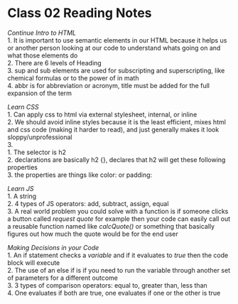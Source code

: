 # Class 02 Reading Notes

*Continue Intro to HTML*  
1\. It is important to use semantic elements in our HTML because it helps us or another person looking at our code to understand whats going on and what those elements do  
2\. There are 6 levels of Heading  
3\. sup and sub elements are used for subscripting and superscripting, like chemical formulas or to the power of in math  
4\. abbr is for abbreviation or acronym, title must be added for the full expansion of the term  

*Learn CSS*  
1\. Can apply css to html via external stylesheet, internal, or inline  
2\. We should avoid inline styles because it is the least efficient, mixes html and css code (making it harder to read), and just generally makes it look sloppy/unprofessional  
3\.  
    1\. The selector is h2  
    2\. declarations are basically h2 {}, declares that h2 will get these following properties  
    3\. the properties are things like color: or padding:  

*Learn JS*  
1\. A string  
2\. 4 types of JS operators: add, subtract, assign, equal  
3\. A real world problem you could solve with a function is if someone clicks a button called *request quote* for example then your code can easily call out a reusable function named like *calcQuote()* or something that basically figures out how much the quote would be for the end user  

*Making Decisions in your Code*  
1\. An if statement checks a *variable* and if it evaluates to *true* then the code block will execute  
2\. The use of an else if is if you need to run the variable through another set of parameters for a different outcome  
3\. 3 types of comparison operators: equal to, greater than, less than  
4\. One evaluates if both are true, one evaluates if one or the other is true  
